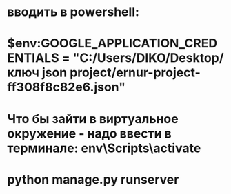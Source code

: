 # вводить в powershell:

# $env:GOOGLE_APPLICATION_CREDENTIALS = "C:/Users/DIKO/Desktop/ключ json project/ernur-project-ff308f8c82e6.json"

# Что бы зайти в виртуальное окружение - надо ввести в терминале: env\Scripts\activate

# python manage.py runserver

